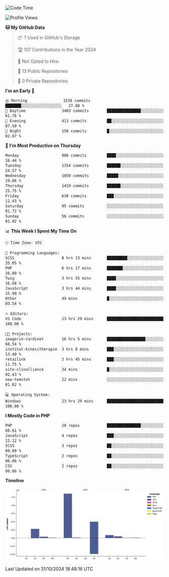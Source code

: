 <!--START_SECTION:waka-->
![Code Time](http://img.shields.io/badge/Code%20Time-2%2C013%20hrs%2022%20mins-blue)

![Profile Views](http://img.shields.io/badge/Profile%20Views-1-blue)

**🐱 My GitHub Data** 

> 📦 ? Used in GitHub's Storage 
 > 
> 🏆 107 Contributions in the Year 2024
 > 
> 🚫 Not Opted to Hire
 > 
> 📜 13 Public Repositories 
 > 
> 🔑 0 Private Repositories 
 > 
**I'm an Early 🐤** 

```text
🌞 Morning                1536 commits        ███████░░░░░░░░░░░░░░░░░░   27.88 % 
🌆 Daytime                3403 commits        ███████████████░░░░░░░░░░   61.76 % 
🌃 Evening                413 commits         ██░░░░░░░░░░░░░░░░░░░░░░░   07.50 % 
🌙 Night                  158 commits         █░░░░░░░░░░░░░░░░░░░░░░░░   02.87 % 
```
📅 **I'm Most Productive on Thursday** 

```text
Monday                   906 commits         ████░░░░░░░░░░░░░░░░░░░░░   16.44 % 
Tuesday                  1354 commits        ██████░░░░░░░░░░░░░░░░░░░   24.57 % 
Wednesday                1050 commits        █████░░░░░░░░░░░░░░░░░░░░   19.06 % 
Thursday                 1419 commits        ██████░░░░░░░░░░░░░░░░░░░   25.75 % 
Friday                   630 commits         ███░░░░░░░░░░░░░░░░░░░░░░   11.43 % 
Saturday                 95 commits          ░░░░░░░░░░░░░░░░░░░░░░░░░   01.72 % 
Sunday                   56 commits          ░░░░░░░░░░░░░░░░░░░░░░░░░   01.02 % 
```


📊 **This Week I Spent My Time On** 

```text
🕑︎ Time Zone: UTC

💬 Programming Languages: 
SCSS                     8 hrs 13 mins       █████████░░░░░░░░░░░░░░░░   35.05 % 
PHP                      6 hrs 17 mins       ███████░░░░░░░░░░░░░░░░░░   26.80 % 
Twig                     3 hrs 55 mins       ████░░░░░░░░░░░░░░░░░░░░░   16.68 % 
JavaScript               3 hrs 44 mins       ████░░░░░░░░░░░░░░░░░░░░░   15.90 % 
Other                    49 mins             █░░░░░░░░░░░░░░░░░░░░░░░░   03.54 % 

🔥 Editors: 
VS Code                  23 hrs 29 mins      █████████████████████████   100.00 % 

🐱‍💻 Projects: 
imagerie-cardinet        16 hrs 5 mins       █████████████████░░░░░░░░   68.54 % 
institut-kinesitherapie  3 hrs 8 mins        ███░░░░░░░░░░░░░░░░░░░░░░   13.40 % 
retailink                2 hrs 45 mins       ███░░░░░░░░░░░░░░░░░░░░░░   11.75 % 
site-clinalliance        34 mins             █░░░░░░░░░░░░░░░░░░░░░░░░   02.43 % 
new-temstet              22 mins             ░░░░░░░░░░░░░░░░░░░░░░░░░   01.62 % 

💻 Operating System: 
Windows                  23 hrs 29 mins      █████████████████████████   100.00 % 
```

**I Mostly Code in PHP** 

```text
PHP                      20 repos            ███████████████░░░░░░░░░░   60.61 % 
JavaScript               4 repos             ███░░░░░░░░░░░░░░░░░░░░░░   12.12 % 
SCSS                     3 repos             ██░░░░░░░░░░░░░░░░░░░░░░░   09.09 % 
TypeScript               2 repos             ██░░░░░░░░░░░░░░░░░░░░░░░   06.06 % 
CSS                      2 repos             ██░░░░░░░░░░░░░░░░░░░░░░░   06.06 % 
```



**Timeline**

![Lines of Code chart](https://raw.githubusercontent.com/tahar-elgunaoui/tahar-elgunaoui/main/assets/bar_graph.png)


 Last Updated on 31/10/2024 18:48:16 UTC
<!--END_SECTION:waka-->
